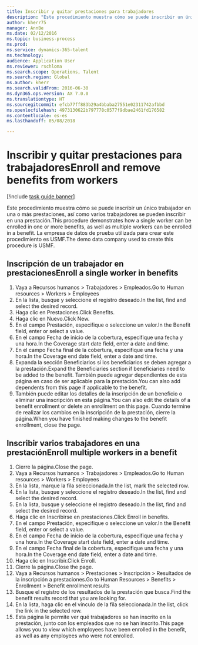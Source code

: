 ```yaml
--- 
title: Inscribir y quitar prestaciones para trabajadores
description: "Este procedimiento muestra cómo se puede inscribir un único trabajador en una o más prestaciones, así como varios trabajadores se pueden inscribir en una prestación."
author: kherr75
manager: AnnBe
ms.date: 02/12/2016
ms.topic: business-process
ms.prod: 
ms.service: dynamics-365-talent
ms.technology: 
audience: Application User
ms.reviewer: rschloma
ms.search.scope: Operations, Talent
ms.search.region: Global
ms.author: kherr
ms.search.validFrom: 2016-06-30
ms.dyn365.ops.version: AX 7.0.0
ms.translationtype: HT
ms.sourcegitcommit: efcb77ff883b29a4bbaba27551e02311742afbbd
ms.openlocfilehash: 4973130622b797778c0577f9dbae2461fd176582
ms.contentlocale: es-es
ms.lasthandoff: 05/08/2018

---
```

# <a name="enroll-and-remove-benefits-from-workers"></a><span data-ttu-id="b5904-103">Inscribir y quitar prestaciones para trabajadores</span><span class="sxs-lookup"><span data-stu-id="b5904-103">Enroll and remove benefits from workers</span></span>

[!include [task guide banner](../../includes/task-guide-banner.md)]

<span data-ttu-id="b5904-104">Este procedimiento muestra cómo se puede inscribir un único trabajador en una o más prestaciones, así como varios trabajadores se pueden inscribir en una prestación.</span><span class="sxs-lookup"><span data-stu-id="b5904-104">This procedure demonstrates how a single worker can be enrolled in one or more benefits, as well as multiple workers can be enrolled in a benefit.</span></span> <span data-ttu-id="b5904-105">La empresa de datos de prueba utilizada para crear este procedimiento es USMF.</span><span class="sxs-lookup"><span data-stu-id="b5904-105">The demo data company used to create this procedure is USMF.</span></span>


## <a name="enroll-a-single-worker-in-benefits"></a><span data-ttu-id="b5904-106">Inscripción de un trabajador en prestaciones</span><span class="sxs-lookup"><span data-stu-id="b5904-106">Enroll a single worker in benefits</span></span>
1. <span data-ttu-id="b5904-107">Vaya a Recursos humanos > Trabajadores > Empleados.</span><span class="sxs-lookup"><span data-stu-id="b5904-107">Go to Human resources > Workers > Employees</span></span>
2. <span data-ttu-id="b5904-108">En la lista, busque y seleccione el registro deseado.</span><span class="sxs-lookup"><span data-stu-id="b5904-108">In the list, find and select the desired record.</span></span>
3. <span data-ttu-id="b5904-109">Haga clic en Prestaciones.</span><span class="sxs-lookup"><span data-stu-id="b5904-109">Click Benefits.</span></span>
4. <span data-ttu-id="b5904-110">Haga clic en Nuevo.</span><span class="sxs-lookup"><span data-stu-id="b5904-110">Click New.</span></span>
5. <span data-ttu-id="b5904-111">En el campo Prestación, especifique o seleccione un valor.</span><span class="sxs-lookup"><span data-stu-id="b5904-111">In the Benefit field, enter or select a value.</span></span>
6. <span data-ttu-id="b5904-112">En el campo Fecha de inicio de la cobertura, especifique una fecha y una hora.</span><span class="sxs-lookup"><span data-stu-id="b5904-112">In the Coverage start date field, enter a date and time.</span></span>
7. <span data-ttu-id="b5904-113">En el campo Fecha final de la cobertura, especifique una fecha y una hora.</span><span class="sxs-lookup"><span data-stu-id="b5904-113">In the Coverage end date field, enter a date and time.</span></span>
8. <span data-ttu-id="b5904-114">Expanda la sección Beneficiarios si los beneficiarios se deben agregar a la prestación.</span><span class="sxs-lookup"><span data-stu-id="b5904-114">Expand the Beneficiaries section if beneficiaries need to be added to the benefit.</span></span> <span data-ttu-id="b5904-115">También puede agregar dependientes de esta página en caso de ser aplicable para la prestación.</span><span class="sxs-lookup"><span data-stu-id="b5904-115">You can also add dependents from this page if applicable to the benefit.</span></span>
9. <span data-ttu-id="b5904-116">También puede editar los detalles de la inscripción de un beneficio o eliminar una inscripción en esta página.</span><span class="sxs-lookup"><span data-stu-id="b5904-116">You can also edit the details of a benefit enrollment or delete an enrollment on this page.</span></span> <span data-ttu-id="b5904-117">Cuando termine de realizar los cambios en la inscripción de la prestación, cierre la página.</span><span class="sxs-lookup"><span data-stu-id="b5904-117">When you have finished making changes to the benefit enrollment, close the page.</span></span>

## <a name="enroll-multiple-workers-in-a-benefit"></a><span data-ttu-id="b5904-118">Inscribir varios trabajadores en una prestación</span><span class="sxs-lookup"><span data-stu-id="b5904-118">Enroll multiple workers in a benefit</span></span>
1. <span data-ttu-id="b5904-119">Cierre la página.</span><span class="sxs-lookup"><span data-stu-id="b5904-119">Close the page.</span></span>
2. <span data-ttu-id="b5904-120">Vaya a Recursos humanos > Trabajadores > Empleados.</span><span class="sxs-lookup"><span data-stu-id="b5904-120">Go to Human resources > Workers > Employees</span></span>
3. <span data-ttu-id="b5904-121">En la lista, marque la fila seleccionada.</span><span class="sxs-lookup"><span data-stu-id="b5904-121">In the list, mark the selected row.</span></span>
4. <span data-ttu-id="b5904-122">En la lista, busque y seleccione el registro deseado.</span><span class="sxs-lookup"><span data-stu-id="b5904-122">In the list, find and select the desired record.</span></span>
5. <span data-ttu-id="b5904-123">En la lista, busque y seleccione el registro deseado.</span><span class="sxs-lookup"><span data-stu-id="b5904-123">In the list, find and select the desired record.</span></span>
6. <span data-ttu-id="b5904-124">Haga clic en Inscribirse en prestaciones.</span><span class="sxs-lookup"><span data-stu-id="b5904-124">Click Enroll in benefits.</span></span>
7. <span data-ttu-id="b5904-125">En el campo Prestación, especifique o seleccione un valor.</span><span class="sxs-lookup"><span data-stu-id="b5904-125">In the Benefit field, enter or select a value.</span></span>
8. <span data-ttu-id="b5904-126">En el campo Fecha de inicio de la cobertura, especifique una fecha y una hora.</span><span class="sxs-lookup"><span data-stu-id="b5904-126">In the Coverage start date field, enter a date and time.</span></span>
9. <span data-ttu-id="b5904-127">En el campo Fecha final de la cobertura, especifique una fecha y una hora.</span><span class="sxs-lookup"><span data-stu-id="b5904-127">In the Coverage end date field, enter a date and time.</span></span>
10. <span data-ttu-id="b5904-128">Haga clic en Inscribir.</span><span class="sxs-lookup"><span data-stu-id="b5904-128">Click Enroll.</span></span>
11. <span data-ttu-id="b5904-129">Cierre la página.</span><span class="sxs-lookup"><span data-stu-id="b5904-129">Close the page.</span></span>
12. <span data-ttu-id="b5904-130">Vaya a Recursos humanos > Prestaciones > Inscripción > Resultados de la inscripción a prestaciones.</span><span class="sxs-lookup"><span data-stu-id="b5904-130">Go to Human Resources > Benefits > Enrollment > Benefit enrollment results</span></span>
13. <span data-ttu-id="b5904-131">Busque el registro de los resultados de la prestación que busca.</span><span class="sxs-lookup"><span data-stu-id="b5904-131">Find the benefit results record that you are looking for.</span></span>
14. <span data-ttu-id="b5904-132">En la lista, haga clic en el vínculo de la fila seleccionada.</span><span class="sxs-lookup"><span data-stu-id="b5904-132">In the list, click the link in the selected row.</span></span>
15. <span data-ttu-id="b5904-133">Esta página le permite ver qué trabajadores se han inscrito en la prestación, junto con los empleados que no se han inscrito.</span><span class="sxs-lookup"><span data-stu-id="b5904-133">This page allows you to view which employees have been enrolled in the benefit, as well as any employees who were not enrolled.</span></span>


